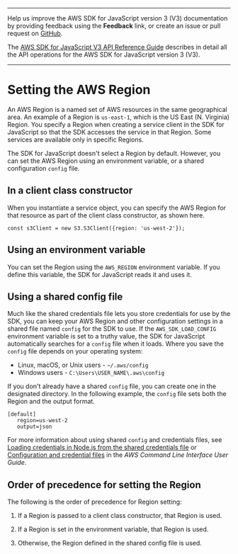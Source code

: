 --------

Help us improve the AWS SDK for JavaScript version 3 \(V3\) documentation by providing feedback using the **Feedback** link, or create an issue or pull request on [GitHub](https://github.com/awsdocs/aws-sdk-for-javascript-v3)\.

 The [AWS SDK for JavaScript V3 API Reference Guide](https://docs.aws.amazon.com/AWSJavaScriptSDK/v3/latest/index.html) describes in detail all the API operations for the AWS SDK for JavaScript version 3 \(V3\)\.

--------

# Setting the AWS Region<a name="setting-region"></a>

An AWS Region is a named set of AWS resources in the same geographical area\. An example of a Region is `us-east-1`, which is the US East \(N\. Virginia\) Region\. You specify a Region when creating a service client in the SDK for JavaScript so that the SDK accesses the service in that Region\. Some services are available only in specific Regions\.

The SDK for JavaScript doesn't select a Region by default\. However, you can set the AWS Region using an environment variable, or a shared configuration `config` file\.

## In a client class constructor<a name="setting-region-constructor"></a>

When you instantiate a service object, you can specify the AWS Region for that resource as part of the client class constructor, as shown here\.

```
const s3Client = new S3.S3Client({region: 'us-west-2'});
```

## Using an environment variable<a name="setting-region-environment-variable"></a>

You can set the Region using the `AWS_REGION` environment variable\. If you define this variable, the SDK for JavaScript reads it and uses it\.

## Using a shared config file<a name="setting-region-config-file"></a>

Much like the shared credentials file lets you store credentials for use by the SDK, you can keep your AWS Region and other configuration settings in a shared file named `config` for the SDK to use\. If the `AWS_SDK_LOAD_CONFIG` environment variable is set to a truthy value, the SDK for JavaScript automatically searches for a `config` file when it loads\. Where you save the `config` file depends on your operating system:
+ Linux, macOS, or Unix users \- `~/.aws/config`
+ Windows users \- `C:\Users\USER_NAME\.aws\config`

If you don't already have a shared `config` file, you can create one in the designated directory\. In the following example, the `config` file sets both the Region and the output format\.

```
[default]
   region=us-west-2
   output=json
```

For more information about using shared `config` and credentials files, see [Loading credentials in Node\.js from the shared credentials file](loading-node-credentials-shared.md) or [Configuration and credential files](https://docs.aws.amazon.com/cli/latest/userguide/cli-config-files.html) in the *AWS Command Line Interface User Guide*\.

## Order of precedence for setting the Region<a name="setting-region-order-of-precedence"></a>

The following is the order of precedence for Region setting:

1. If a Region is passed to a client class constructor, that Region is used\.

1. If a Region is set in the environment variable, that Region is used\.

1. Otherwise, the Region defined in the shared config file is used\.